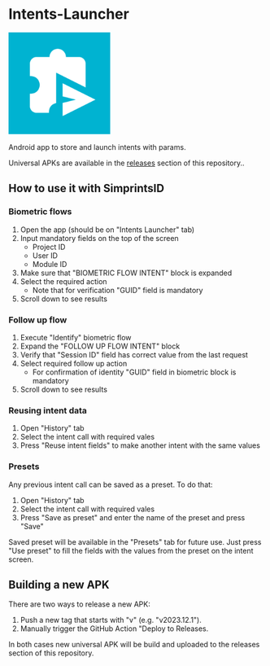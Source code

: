 # Intents-Launcher

<img src="./app/src/main/ic_launcher-playstore.png" width="200" height="200">

Android app to store and launch intents with params.

Universal APKs are available in the [releases](https://github.com/Simprints/SID-Intent-Launcher/releases) section of this repository..

## How to use it with SimprintsID

### Biometric flows

1. Open the app (should be on "Intents Launcher" tab)
1. Input mandatory fields on the top of the screen
   - Project ID
   - User ID
   - Module ID
1. Make sure that "BIOMETRIC FLOW INTENT" block is expanded
1. Select the required action
   - Note that for verification "GUID" field is mandatory
1. Scroll down to see results

### Follow up flow

1. Execute "Identify" biometric flow
1. Expand the "FOLLOW UP FLOW INTENT" block
1. Verify that "Session ID" field has correct value from the last request
1. Select required follow up action
   - For confirmation of identity "GUID" field in biometric block is mandatory
1. Scroll down to see results

### Reusing intent data

1. Open "History" tab
1. Select the intent call with required vales
1. Press "Reuse intent fields" to make another intent with the same values

### Presets

Any previous intent call can be saved as a preset. To do that:
1. Open "History" tab
1. Select the intent call with required vales
1. Press "Save as preset" and enter the name of the preset and press "Save"

Saved preset will be available in the "Presets" tab for future use. Just press "Use preset" to fill 
the fields with the values from the preset on the intent screen.

## Building a new APK

There are two ways to release a new APK:

1. Push a new tag that starts with "v" (e.g. "v2023.12.1").
2. Manually trigger the GitHub Action "Deploy to Releases.

In both cases new universal APK will be build and uploaded to the releases section of this repository.
